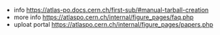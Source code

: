 - info https://atlas-po.docs.cern.ch/first-sub/#manual-tarball-creation
- more info https://atlaspo.cern.ch/internal/figure_pages/faq.php
- uploat portal https://atlaspo.cern.ch/internal/figure_pages/papers.php
